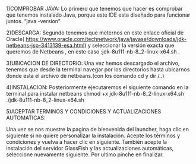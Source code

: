 1)COMPROBAR JAVA:
Lo primero que tenemos que hacer es comprobar que tenemos instalado Java, porque este IDE esta diseñado para funcionar juntos. “java -version”

2)DESCARGA:
Segundo tenemos que  meternos en este enlace oficial de Oracle( https://www.oracle.com/technetwork/java/javase/downloads/jdk-netbeans-jsp-3413139-esa.html) y seleccionar la versión exacta que queremos de Netbeans , en este caso :jdk-8u111-nb-8_2-linux-x64.sh .

3)UBICACION DE DIRECTORIO:
Una vez hemos descargado el archivo, tenemos que desde la terminal navegar por los directorios hasta ubicarnos donde esta el archivo de netbeans.(con los comando cd y dir /..)

4)INSTALACION:
Posteriormente ejecutaremos el siguiente comando en la terminal para instalar netbeans 
chmod +x jdk-8u111-nb-8_2-linux-x64.sh 
./jdk-8u111-nb-8_2-linux-x64.sh


5)ACEPTAR TERMINOS Y CONDICIONES Y ACTUALIZACIONES AUTOMATICAS:

Una vez se nos muestre la pagina de bienvenida del launcher, haga clic en siguiente si no quiere personalizar la instalación. Acepte los términos y condiciones y vuelva a hacer clic en siguiente. También acepte la instalación del servidor GlassFish y las actualizaciones automáticas, seleccione nuevamente siguiente.
Por ultimo pinche en finalizar.


